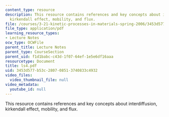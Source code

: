 ```yaml
---
content_type: resource
description: This resource contains references and key concepts about interdiffusion,
  kirkendall effect, mobility, and flux.
file: /courses/3-21-kinetic-processes-in-materials-spring-2006/3453d577b53c280708513740833c4932_ls4.pdf
file_type: application/pdf
learning_resource_types:
- Lecture Notes
ocw_type: OCWFile
parent_title: Lecture Notes
parent_type: CourseSection
parent_uid: f1d1babc-c43d-1f07-64ef-1e5e6df16aaa
resourcetype: Document
title: ls4.pdf
uid: 3453d577-b53c-2807-0851-3740833c4932
video_files:
  video_thumbnail_file: null
video_metadata:
  youtube_id: null
---
```

This resource contains references and key concepts about interdiffusion, kirkendall effect, mobility, and flux.

